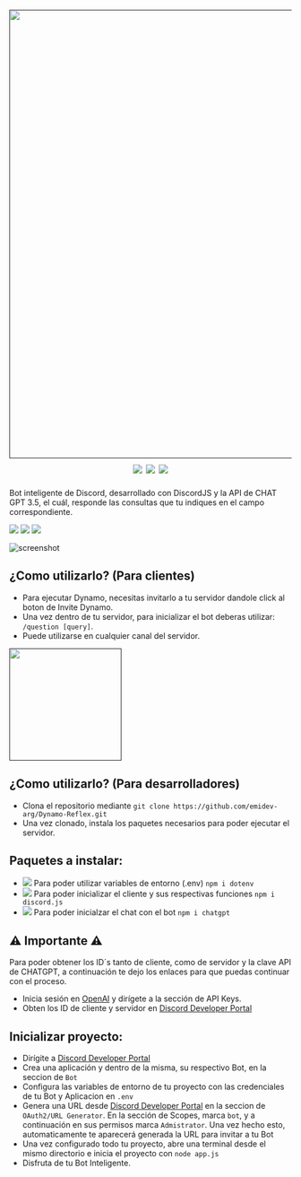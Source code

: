 <h1 align="center">
  <br>
  <a href=""><img src="https://media.discordapp.net/attachments/1197653255526826034/1198020281277612062/68747470733a2f2f646973636f72642e6a732e6f72672f7374617469632f6c6f676f2e737667-svg.png?ex=65bd6255&is=65aaed55&hm=6d82165c8e5e3d9b717d7e0c40ba27588fbe28f2849ddd96b19ced9b29132dcb&=&format=webp&quality=lossless&width=1440&height=260"width="800"></a>
  <div align="center">
        <img src="https://img.shields.io/badge/DiscordJS-30adf0">
  <img src="https://img.shields.io/badge/NodeJS-038005">
  <img src="https://img.shields.io/badge/GPT-3.5-32ba6f">
  </div>
</h1>

<p>Bot inteligente de Discord, desarrollado con DiscordJS y la API de CHAT GPT 3.5, el cuál, responde las consultas que tu indiques en el campo correspondiente.</p>

<div align="left">
    <img src="https://img.shields.io/badge/DiscordJS-30adf0">
  <img src="https://img.shields.io/badge/NodeJS-038005">
  <img src="https://img.shields.io/badge/GPT-3.5-32ba6f">
</div>

![screenshot](https://res.cloudinary.com/dn7fidyht/image/upload/v1705599828/ohsorp90ppcvquxwvkv4.png)


## ¿Como utilizarlo? (Para clientes)
* Para ejecutar Dynamo, necesitas invitarlo a tu servidor dandole click al boton de Invite Dynamo.
* Una vez dentro de tu servidor, para inicializar el bot deberas utilizar: `/question [query]`.
* Puede utilizarse en cualquier canal del servidor.

<div align="left">
  <a href=""><img src="https://media.discordapp.net/attachments/1197653255526826034/1198002096998465566/invitedynamo.png?ex=65bd5165&is=65aadc65&hm=93524b392636ddb5f963f31380c061573ff89977fc298c32dcf8e6d0151dced7&=&format=webp&quality=lossless" width="200"></a>
</div>


## ¿Como utilizarlo? (Para desarrolladores)
* Clona el repositorio mediante `git clone https://github.com/emidev-arg/Dynamo-Reflex.git`
* Una vez clonado, instala los paquetes necesarios para poder ejecutar el servidor.

## Paquetes a instalar:
* <img src="https://img.shields.io/badge/DotEnv-ded309"> Para poder utilizar variables de entorno (.env) `npm i dotenv`
* <img src="https://img.shields.io/badge/DiscordJS-30adf0"> Para poder inicializar el cliente y sus respectivas funciones `npm i discord.js`
* <img src="https://img.shields.io/badge/CHATGPT-32ba6f"> Para poder inicialzar el chat con el bot `npm i chatgpt`

  
## ⚠️ Importante ⚠️
Para poder obtener los ID´s tanto de cliente, como de servidor y la clave API de CHATGPT, a continuación te dejo los enlaces para que puedas continuar con el proceso.
* Inicia sesión en <a href="https://openai.com/">OpenAI</a> y dirígete a la sección de API Keys.
* Obten los ID de cliente y servidor en <a href="https://discord.com/developers/applications/">Discord Developer Portal</a>


## Inicializar proyecto:
* Dirígite a <a href="https://discord.com/developers/applications/">Discord Developer Portal</a>
* Crea una aplicación y dentro de la misma, su respectivo Bot, en la seccion de `Bot`
* Configura las variables de entorno de tu proyecto con las credenciales de tu Bot y Aplicacion en `.env`
* Genera una URL desde <a href="https://discord.com/developers/applications/">Discord Developer Portal</a> en la seccion de `OAuth2/URL Generator`. En la sección de Scopes, marca `bot`, y a continuación en sus permisos marca `Admistrator`. Una vez hecho esto, automaticamente te aparecerá generada la URL para invitar a tu Bot
* Una vez configurado todo tu proyecto, abre una terminal desde el mismo directorio e inicia el proyecto con `node app.js`
* Disfruta de tu Bot Inteligente.

